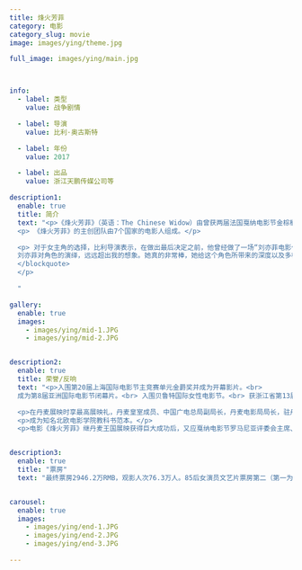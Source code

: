 ```yaml
---
title: 烽火芳菲
category: 电影
category_slug: movie
image: images/ying/theme.jpg

full_image: images/ying/main.jpg



info:
  - label: 类型
    value: 战争剧情

  - label: 导演
    value: 比利·奥古斯特

  - label: 年份
    value: 2017

  - label: 出品
    value: 浙江天鹏传媒公司等

description1:
  enable: true
  title: 简介
  text: "<p>《烽火芳菲》（英语：The Chinese Widow）由曾获两届法国戛纳电影节金棕榈奖的丹麦导演比利·奥古斯特执导，是一部以1942年第二次世界大战期间，美军在空袭日本东京之后，因燃油耗尽迫降浙江一带，当地军民无惧日军，竭力营救、藏匿、护送美军，最后近25万人遭日军屠杀的历史真实事件改编而成的电影。</p>
  <p> 《烽火芳菲》的主创团队由7个国家的电影人组成。</p>

  <p> 对于女主角的选择，比利导演表示，在做出最后决定之前，他曾经做了一场“刘亦菲电影作品展”，看了刘亦菲的很多作品，“她在电影中曾经扮演过的角色与她在《烽火芳菲》中将扮演的角色截然不同，但是，通过那些角色，我看到了她巨大的潜力。她是一个很棒的演员。” 对于刘亦菲最终在片中的表现，比利导演给予了很高的评价：<blockquote>
  刘亦菲对角色的演绎，远远超出我的想象。她真的非常棒，她给这个角色所带来的深度以及多样性，让我印象深刻。....她经常想出不错的点子来完善这个角色。我们交流了很多，她理解角色所要表达的内容，并且总能诠释得非常好。....“刘亦菲是一个有天赋的女演员，她有非常大的表演空间。在幕后，她是一个非常谦虚、礼貌和友善的人，是一个聪明的人，与她合作真的十分愉快。 如果以后有其他角色适合她，我肯定会告诉她并且和她第二次合作。”
  </blockquote>
  </p>

  "

gallery:
  enable: true
  images:
    - images/ying/mid-1.JPG
    - images/ying/mid-2.JPG


description2:
  enable: true
  title: 荣誉/反响
  text: "<p>入围第20届上海国际电影节主竞赛单元金爵奖并成为开幕影片。<br>
  成为第8届亚洲国际电影节闭幕片。<br> 入围贝鲁特国际女性电影节。<br> 获浙江省第13届精神文明建设五个一工程奖。</p>

  <p>在丹麦展映时享最高展映礼，丹麦皇室成员、中国广电总局副局长，丹麦电影局局长，驻丹大使等都出席了展映礼，现场座无虚席。</p>
  <p>成为知名北欧电影学院教科书范本。</p>
  <p>电影《烽火芳菲》继丹麦王国展映获得巨大成功后，又应戛纳电影节罗马尼亚评委会主席、第20届上海国际电影节评委会主席、戛纳电影节金棕榈大奖及最佳导演获得者克里斯蒂安·蒙吉的邀请，参加了于10月13日至22日举行的“戛纳布加勒斯特电影节”并进行展映。 成为电影史上唯一一部未参加欧洲电影节角逐却获得展映资格的影片。</p> "


description3:
  enable: true
  title: "票房"
  text: "最终票房2946.2万RMB，观影人次76.3万人。85后女演员文艺片票房第二（第一为刘亦菲《夜孔雀》3313.2万）。"


carousel:
  enable: true
  images:
    - images/ying/end-1.JPG
    - images/ying/end-2.JPG
    - images/ying/end-3.JPG

---
```


